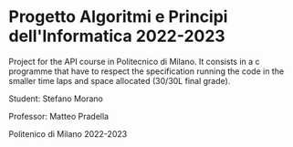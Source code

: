 # Progetto Algoritmi e Principi dell'Informatica 2022-2023

Project for the API course in Politecnico di Milano. It consists in a c programme that have to respect the specification running the code in the smaller time laps and space allocated (30/30L final grade).



Student: Stefano Morano

Professor: Matteo Pradella

Politenico di Milano 2022-2023
